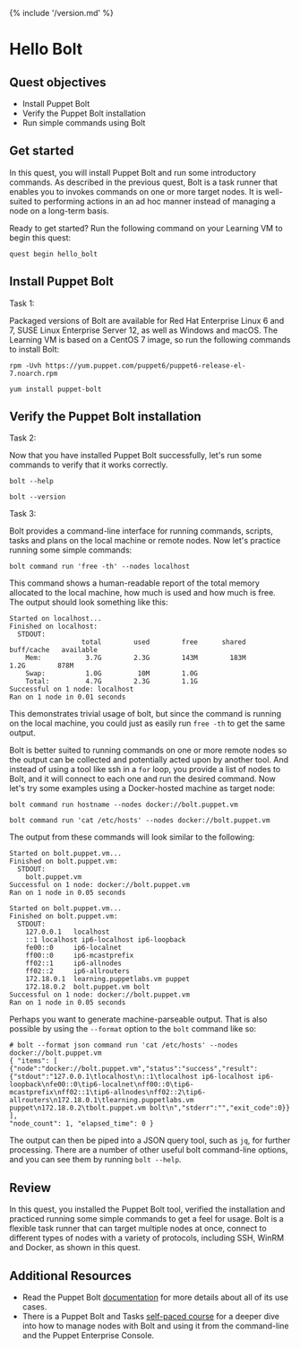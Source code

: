 {% include '/version.md' %}

# Hello Bolt

## Quest objectives

- Install Puppet Bolt
- Verify the Puppet Bolt installation
- Run simple commands using Bolt

## Get started

In this quest, you will install Puppet Bolt and run some introductory commands.
As described in the previous quest, Bolt is a task runner that enables you
to invokes commands on one or more target nodes. It is well-suited to
performing actions in an ad hoc manner instead of managing a node on a
long-term basis.

Ready to get started? Run the following command on your Learning VM to begin
this quest:

    quest begin hello_bolt

## Install Puppet Bolt

<div class = "lvm-task-number"><p>Task 1:</p></div>

Packaged versions of Bolt are available for Red Hat Enterprise Linux 6 and 7,
SUSE Linux Enterprise Server 12, as well as Windows and macOS. The Learning
VM is based on a CentOS 7 image, so run the following commands to install
Bolt:

    rpm -Uvh https://yum.puppet.com/puppet6/puppet6-release-el-7.noarch.rpm

    yum install puppet-bolt

## Verify the Puppet Bolt installation

<div class = "lvm-task-number"><p>Task 2:</p></div>

Now that you have installed Puppet Bolt successfully, let's run some commands
to verify that it works correctly.

    bolt --help

    bolt --version

<div class = "lvm-task-number"><p>Task 3:</p></div>

Bolt provides a command-line interface for running commands, scripts, tasks
and plans on the local machine or remote nodes. Now let's practice running some
simple commands:

    bolt command run 'free -th' --nodes localhost

This command shows a human-readable report of the total memory allocated to
the local machine, how much is used and how much is free. The output should
look something like this:

```
Started on localhost...
Finished on localhost:
  STDOUT:
                  total        used        free      shared  buff/cache   available
    Mem:           3.7G        2.3G        143M        183M        1.2G        878M
    Swap:          1.0G         10M        1.0G
    Total:         4.7G        2.3G        1.1G
Successful on 1 node: localhost
Ran on 1 node in 0.01 seconds
```

This demonstrates trivial usage of bolt, but since the command is running on
the local machine, you could just as easily run `free -th` to get the same
output.

Bolt is better suited to running commands on one or more remote nodes so the
output can be collected and potentially acted upon by another tool. And instead
of using a tool like ssh in a `for` loop, you provide a list of nodes to Bolt,
and it will connect to each one and run the desired command. Now let's
try some examples using a Docker-hosted machine as target node:

    bolt command run hostname --nodes docker://bolt.puppet.vm

    bolt command run 'cat /etc/hosts' --nodes docker://bolt.puppet.vm

The output from these commands will look similar to the following:

```
Started on bolt.puppet.vm...
Finished on bolt.puppet.vm:
  STDOUT:
    bolt.puppet.vm
Successful on 1 node: docker://bolt.puppet.vm
Ran on 1 node in 0.05 seconds
```

```
Started on bolt.puppet.vm...
Finished on bolt.puppet.vm:
  STDOUT:
    127.0.0.1   localhost
    ::1 localhost ip6-localhost ip6-loopback
    fe00::0     ip6-localnet
    ff00::0     ip6-mcastprefix
    ff02::1     ip6-allnodes
    ff02::2     ip6-allrouters
    172.18.0.1  learning.puppetlabs.vm puppet
    172.18.0.2  bolt.puppet.vm bolt
Successful on 1 node: docker://bolt.puppet.vm
Ran on 1 node in 0.05 seconds
```

Perhaps you want to generate machine-parseable output. That is also possible
by using the `--format` option to the `bolt` command like so:

```
# bolt --format json command run 'cat /etc/hosts' --nodes docker://bolt.puppet.vm
{ "items": [
{"node":"docker://bolt.puppet.vm","status":"success","result":{"stdout":"127.0.0.1\tlocalhost\n::1\tlocalhost ip6-localhost ip6-loopback\nfe00::0\tip6-localnet\nff00::0\tip6-mcastprefix\nff02::1\tip6-allnodes\nff02::2\tip6-allrouters\n172.18.0.1\tlearning.puppetlabs.vm puppet\n172.18.0.2\tbolt.puppet.vm bolt\n","stderr":"","exit_code":0}}
],
"node_count": 1, "elapsed_time": 0 }
```

The output can then be piped into a JSON query tool, such as `jq`, for
further processing. There are a number of other useful bolt command-line
options, and you can see them by running `bolt --help`.

## Review

In this quest, you installed the Puppet Bolt tool, verified the installation
and practiced running some simple commands to get a feel for usage. Bolt is
a flexible task runner that can target multiple nodes at once, connect to
different types of nodes with a variety of protocols, including SSH, WinRM
and Docker, as shown in this quest.

## Additional Resources

* Read the Puppet Bolt [documentation](https://puppet.com/docs/bolt/latest/bolt.html) for more details about all of its use cases.
* There is a Puppet Bolt and Tasks [self-paced course](https://learn.puppet.com/course/puppet-orchestration-bolt-and-tasks) for a deeper dive into how to manage nodes with Bolt and using it from the command-line and the Puppet Enterprise Console.
